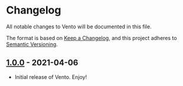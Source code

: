 # Changelog

All notable changes to Vento will be documented in this file.

The format is based on [Keep a Changelog](https://keepachangelog.com/en/1.0.0/), and this project adheres to [Semantic Versioning](https://semver.org/spec/v2.0.0.html).

## [1.0.0](https://github.com/jochemkeller/vento/releases/tag/1.0.0) - 2021-04-06

- Initial release of Vento. Enjoy!
